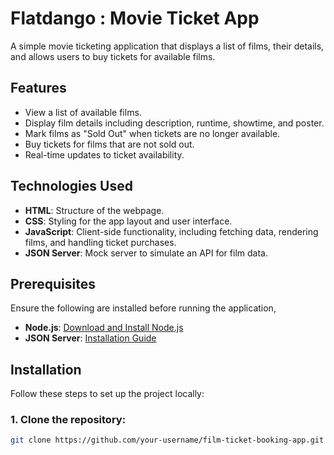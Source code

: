 # Flatdango : Movie Ticket App
A simple movie ticketing application that displays a list of films, their details, and allows users to buy tickets for available films.
## Features

- View a list of available films.
- Display film details including description, runtime, showtime, and poster.
- Mark films as "Sold Out" when tickets are no longer available.
- Buy tickets for films that are not sold out.
- Real-time updates to ticket availability.
## Technologies Used

- **HTML**: Structure of the webpage.
- **CSS**: Styling for the app layout and user interface.
- **JavaScript**: Client-side functionality, including fetching data, rendering films, and handling ticket purchases.
- **JSON Server**: Mock server to simulate an API for film data.
## Prerequisites

Ensure the following are installed before running the application,

- **Node.js**: [Download and Install Node.js](https://nodejs.org/)
- **JSON Server**: [Installation Guide](https://github.com/typicode/json-server)

## Installation

Follow these steps to set up the project locally:

### 1. Clone the repository:

```bash
git clone https://github.com/your-username/film-ticket-booking-app.git